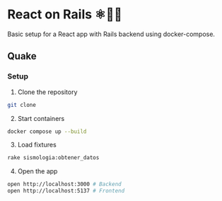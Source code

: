 # React on Rails ⚛️🔺🐳

Basic setup for a React app with Rails backend using docker-compose.

## Quake

### Setup

1. Clone the repository

```bash
git clone
```

2. Start containers

```bash
docker compose up --build
```

3. Load fixtures

```bash
rake sismologia:obtener_datos
```

4. Open the app

```bash
open http://localhost:3000 # Backend
open http://localhost:5137 # Frontend
```
